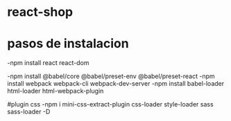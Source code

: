 # react-shop
# pasos de instalacion
-npm install react react-dom

-npm install @babel/core @babel/preset-env @babel/preset-react
-npm install webpack webpack-cli webpack-dev-server
-npm install babel-loader html-loader html-webpack-plugin


#plugin css
-npm i mini-css-extract-plugin css-loader style-loader sass sass-loader -D
